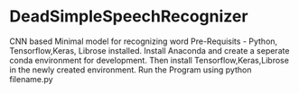 # DeadSimpleSpeechRecognizer
CNN based Minimal model for recognizing word
Pre-Requisits - Python, Tensorflow,Keras, Librose installed.
Install Anaconda and create a seperate conda environment for development.
Then install Tensorflow,Keras,Librose in the newly created environment.
Run the Program using python filename.py
